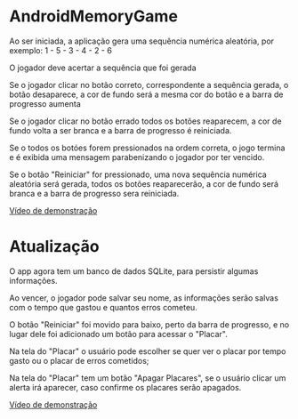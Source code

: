 # AndroidMemoryGame
 
 Ao ser iniciada, a aplicação gera uma sequência numérica aleatória, por exemplo: 1 - 5 - 3 - 4 - 2 - 6
 
 O jogador deve acertar a sequência que foi gerada
 
 Se o jogador clicar no botão correto, correspondente a sequência gerada, o botão desaparece, a cor de fundo será a mesma cor do botão e a barra de progresso aumenta
 
 Se o jogador clicar no botão errado todos os botões reaparecem, a cor de fundo volta a ser branca e a barra de progresso é reiniciada.
 
 Se o todos os botóes forem pressionados na ordem correta, o jogo termina e é exibida uma mensagem parabenizando o jogador por ter vencido.
 
 Se o botão "Reiniciar" for pressionado, uma nova sequência numérica aleatória será gerada, todos os botões reaparecerão, a cor de fundo será branca e a barra de progresso sera reiniciada.
 
[Vídeo de demonstração](https://drive.google.com/file/d/15Rmg_-0EhhSK2qYwNmk7-3Wb7B-aZUf9/view?usp=sharing)

# Atualização

 O app agora tem um banco de dados SQLite, para persistir algumas informações.

 Ao vencer, o jogador pode salvar seu nome, as informações serão salvas com o tempo que gastou e quantos erros cometeu.
 
 O botão "Reiniciar" foi movido para baixo, perto da barra de progresso, e no lugar dele foi adicionado um botão para acessar o "Placar".
 
 Na tela do "Placar" o usuário pode escolher se quer ver o placar por tempo gasto ou o placar de erros cometidos;
 
 Na tela do "Placar" tem um botão "Apagar Placares", se o usuário clicar um alerta irá aparecer, caso confirme os placares serão apagados.
 
[Vídeo de demonstração](https://drive.google.com/file/d/1_e2bkhFbe1pCU_4WKcVTuiLBHeGAvtYE/view?usp=sharing)
